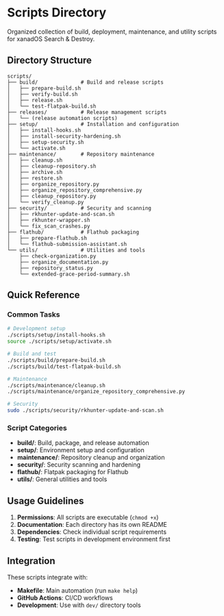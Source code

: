 # Scripts Directory

Organized collection of build, deployment, maintenance, and utility scripts for xanadOS Search & Destroy.

## Directory Structure

```text
scripts/
├── build/              # Build and release scripts
│   ├── prepare-build.sh
│   ├── verify-build.sh
│   ├── release.sh
│   └── test-flatpak-build.sh
├── releases/           # Release management scripts
│   └── (release automation scripts)
├── setup/              # Installation and configuration
│   ├── install-hooks.sh
│   ├── install-security-hardening.sh
│   ├── setup-security.sh
│   └── activate.sh
├── maintenance/        # Repository maintenance
│   ├── cleanup.sh
│   ├── cleanup-repository.sh
│   ├── archive.sh
│   ├── restore.sh
│   ├── organize_repository.py
│   ├── organize_repository_comprehensive.py
│   ├── cleanup_repository.py
│   └── verify_cleanup.py
├── security/           # Security and scanning
│   ├── rkhunter-update-and-scan.sh
│   ├── rkhunter-wrapper.sh
│   └── fix_scan_crashes.py
├── flathub/            # Flathub packaging
│   ├── prepare-flathub.sh
│   └── flathub-submission-assistant.sh
└── utils/              # Utilities and tools
    ├── check-organization.py
    ├── organize_documentation.py
    ├── repository_status.py
    └── extended-grace-period-summary.sh
```

## Quick Reference

### Common Tasks

```bash
# Development setup
./scripts/setup/install-hooks.sh
source ./scripts/setup/activate.sh

# Build and test
./scripts/build/prepare-build.sh
./scripts/build/test-flatpak-build.sh

# Maintenance
./scripts/maintenance/cleanup.sh
./scripts/maintenance/organize_repository_comprehensive.py

# Security
sudo ./scripts/security/rkhunter-update-and-scan.sh
```

### Script Categories

- **build/**: Build, package, and release automation
- **setup/**: Environment setup and configuration
- **maintenance/**: Repository cleanup and organization
- **security/**: Security scanning and hardening
- **flathub/**: Flatpak packaging for Flathub
- **utils/**: General utilities and tools

## Usage Guidelines

1. **Permissions**: All scripts are executable (`chmod +x`)
2. **Documentation**: Each directory has its own README
3. **Dependencies**: Check individual script requirements
4. **Testing**: Test scripts in development environment first

## Integration

These scripts integrate with:
- **Makefile**: Main automation (run `make help`)
- **GitHub Actions**: CI/CD workflows
- **Development**: Use with `dev/` directory tools
